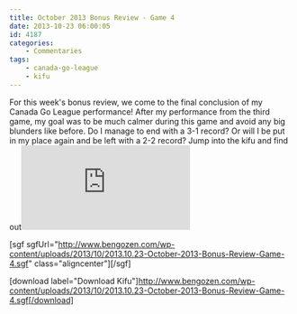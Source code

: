 ```yaml
---
title: October 2013 Bonus Review - Game 4
date: 2013-10-23 06:00:05
id: 4187
categories:
	- Commentaries
tags:
 	- canada-go-league
	- kifu
---
```


For this week's bonus review, we come to the final conclusion of my Canada Go League performance! After my performance from the third game, my goal was to be much calmer during this game and avoid any big blunders like before. Do I manage to end with a 3-1 record? Or will I be put in my place again and be left with a 2-2 record? Jump into the kifu and find out![
](http://www.bengozen.com/wp-content/uploads/2013/10/2013.10.23-October-2013-Bonus-Review-Game-4.sgf)

[sgf sgfUrl="http://www.bengozen.com/wp-content/uploads/2013/10/2013.10.23-October-2013-Bonus-Review-Game-4.sgf" class="aligncenter"][/sgf]

[download label="Download Kifu"]http://www.bengozen.com/wp-content/uploads/2013/10/2013.10.23-October-2013-Bonus-Review-Game-4.sgf[/download]